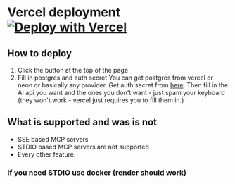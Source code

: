 # Vercel deployment [![Deploy with Vercel](https://vercel.com/button)](https://vercel.com/new/clone?repository-url=https://github.com/cgoinglove/mcp-client-chatbot&env=GOOGLE_GENERATIVE_AI_API_KEY&env=OPENAI_API_KEY&env=XAI_API_KEY&env=ANTHROPIC_API_KEY&env=POSTGRES_URL&env=AUTH_SECRET)

## How to deploy 
1. Click the button at the top of the page
2. Fill in postgres and auth secret
You can get postgres from vercel or neon or basically any provider. Get auth secret from [here](https://auth-secret-gen.vercel.app/). Then fill in the AI api you want and the ones you don't want - just spam your keyboard (they won't work - vercel just requires you to fill them in.)
## What is supported and was is not
- SSE based MCP servers
- STDIO based MCP servers are not supported 
- Every other feature. 
### If you need STDIO use docker (render should work)